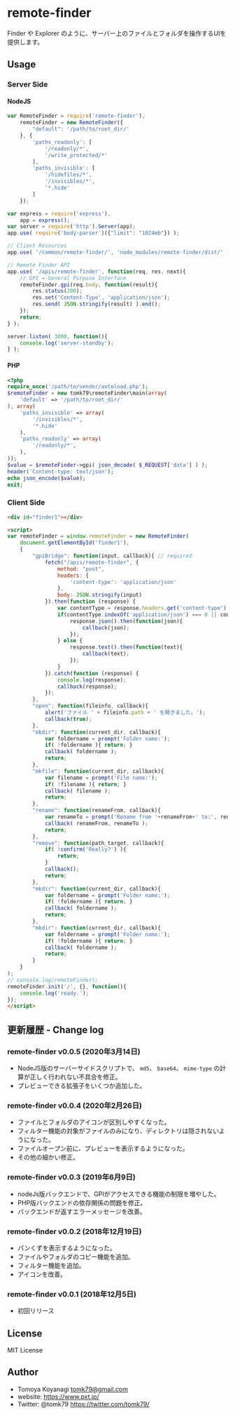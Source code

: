 # remote-finder
Finder や Explorer のように、サーバー上のファイルとフォルダを操作するUIを提供します。

## Usage

### Server Side

#### NodeJS

```js
var RemoteFinder = require('remote-finder'),
    remoteFinder = new RemoteFinder({
        "default": '/path/to/root_dir/'
    }, {
        'paths_readonly': [
            '/readonly/*',
            '/write_protected/*'
        ],
        'paths_invisible': [
            '/hidefiles/*',
            '/invisibles/*',
            '*.hide'
        ]
    });

var express = require('express'),
    app = express();
var server = require('http').Server(app);
app.use( require('body-parser')({"limit": "1024mb"}) );

// Client Resources
app.use( '/common/remote-finder/', 'node_modules/remote-finder/dist/' );

// Remote Finder API
app.use( '/apis/remote-finder', function(req, res, next){
    // GPI = General Purpose Interface
    remoteFinder.gpi(req.body, function(result){
        res.status(200);
        res.set('Content-Type', 'application/json');
        res.send( JSON.stringify(result) ).end();
    });
    return;
} );

server.listen( 3000, function(){
    console.log('server-standby');
} );
```

#### PHP

```php
<?php
require_once('/path/to/vendor/autoload.php');
$remoteFinder = new tomk79\remoteFinder\main(array(
    'default' => '/path/to/root_dir/'
), array(
    'paths_invisible' => array(
        '/invisibles/*',
        '*.hide'
    ),
    'paths_readonly' => array(
        '/readonly/*',
    ),
));
$value = $remoteFinder->gpi( json_decode( $_REQUEST['data'] ) );
header('Content-type: text/json');
echo json_encode($value);
exit;
```

### Client Side

```html
<div id="finder1"></div>

<script>
var remoteFinder = window.remoteFinder = new RemoteFinder(
    document.getElementById('finder1'),
    {
        "gpiBridge": function(input, callback){ // required
            fetch("/apis/remote-finder", {
                method: "post",
                headers: {
                    'content-type': 'application/json'
                },
                body: JSON.stringify(input)
            }).then(function (response) {
                var contentType = response.headers.get('content-type').toLowerCase();
                if(contentType.indexOf('application/json') === 0 || contentType.indexOf('text/json') === 0) {
                    response.json().then(function(json){
                        callback(json);
                    });
                } else {
                    response.text().then(function(text){
                        callback(text);
                    });
                }
            }).catch(function (response) {
                console.log(response);
                callback(response);
            });
        },
        "open": function(fileinfo, callback){
            alert('ファイル ' + fileinfo.path + ' を開きました。');
            callback(true);
        },
        "mkdir": function(current_dir, callback){
            var foldername = prompt('Folder name:');
            if( !foldername ){ return; }
            callback( foldername );
            return;
        },
        "mkfile": function(current_dir, callback){
            var filename = prompt('File name:');
            if( !filename ){ return; }
            callback( filename );
            return;
        },
        "rename": function(renameFrom, callback){
            var renameTo = prompt('Rename from '+renameFrom+' to:', renameFrom);
            callback( renameFrom, renameTo );
            return;
        },
        "remove": function(path_target, callback){
            if( !confirm('Really?') ){
                return;
            }
            callback();
            return;
        },
        "mkdir": function(current_dir, callback){
            var foldername = prompt('Folder name:');
            if( !foldername ){ return; }
            callback( foldername );
            return;
        },
        "mkdir": function(current_dir, callback){
            var foldername = prompt('Folder name:');
            if( !foldername ){ return; }
            callback( foldername );
            return;
        }
    }
);
// console.log(remoteFinder);
remoteFinder.init('/', {}, function(){
    console.log('ready.');
});
</script>
```


## 更新履歴 - Change log

### remote-finder v0.0.5 (2020年3月14日)

- NodeJS版のサーバーサイドスクリプトで、 `md5`、 `base64`、 `mime-type` の計算が正しく行われない不具合を修正。
- プレビューできる拡張子をいくつか追加した。

### remote-finder v0.0.4 (2020年2月26日)

- ファイルとフォルダのアイコンが区別しやすくなった。
- フィルター機能の対象がファイルのみになり、ディレクトリは隠されないようになった。
- ファイルオープン前に、プレビューを表示するようになった。
- その他の細かい修正。

### remote-finder v0.0.3 (2019年6月9日)

- nodeJs版バックエンドで、GPIがアクセスできる機能の制限を増やした。
- PHP版バックエンドの依存関係の問題を修正。
- バックエンドが返すエラーメッセージを改善。

### remote-finder v0.0.2 (2018年12月19日)

- パンくずを表示するようになった。
- ファイルやフォルダのコピー機能を追加。
- フィルター機能を追加。
- アイコンを改善。

### remote-finder v0.0.1 (2018年12月5日)

- 初回リリース


## License

MIT License


## Author

- Tomoya Koyanagi <tomk79@gmail.com>
- website: <https://www.pxt.jp/>
- Twitter: @tomk79 <https://twitter.com/tomk79/>
